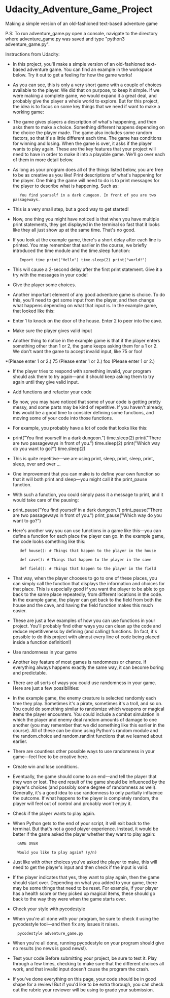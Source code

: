 # Udacity_Adventure_Game_Project
Making a simple version of an old-fashioned text-based adventure game

P.S: To run adventure_game.py open a console, navigate to the directory where adventure_game.py was saved and type "python3 adventure_game.py".


Instructions from Udacity:

* In this project, you'll make a simple version of an old-fashioned text-based adventure game. You can find an example in the workspace below. Try it out to get a feeling for how the game works!

* As you can see, this is only a very short game with a couple of choices available to the player. We did that on purpose, to keep it simple. If we were making a complete game, we would expand it a great deal, and probably give the player a whole world to explore. But for this project, the idea is to focus on some key things that we need if want to make a working game:

* The game gives players a description of what's happening, and then asks them to make a choice. Something different happens depending on the choice the player made. The game also includes some random factors, so that it's a little different each time. The game has conditions for winning and losing. When the game is over, it asks if the player wants to play again.
These are the key features that your project will need to have in order to make it into a playable game. We'll go over each of them in more detail below.

* As long as your program does all of the things listed below, you are free to be as creative as you like!  Print descriptions of what's happening for the player. One thing the game will need to do is to print messages for the player to describe what is happening. Such as:

         You find yourself in a dark dungeon. In front of you are two passageways.

* This is a very small step, but a good way to get started!

* Now, one thing you might have noticed is that when you have multiple print statements, they get displayed in the terminal so fast that it looks like they all just show up at the same time. That's no good.

* If you look at the example game, there's a short delay after each line is printed. You may remember that earlier in the course, we briefly introduced the time module and the time.sleep function:

         Import time print("Hello") time.sleep(2) print("world!")

* This will cause a 2-second delay after the first print statement. Give it a try with the messages in your code!

* Give the player some choices.

* Another important element of any good adventure game is choice. To do this, you'll need to get some input from the player, and then change what happens depending on what that input is. In the example game, that looked like this:

* Enter 1 to knock on the door of the house. Enter 2 to peer into the cave.

* Make sure the player gives valid input

* Another thing to notice in the example game is that if the player enters something other than 1 or 2, the game keeps asking them for a 1 or 2. We don't want the game to accept invalid input, like 75 or foo!

*(Please enter 1 or 2.) 75 (Please enter 1 or 2.) foo (Please enter 1 or 2.)

* If the player tries to respond with something invalid, your program should ask them to try again—and it should keep asking them to try again until they give valid input.

* Add functions and refactor your code

* By now, you may have noticed that some of your code is getting pretty messy, and some parts may be kind of repetitive. If you haven't already, this would be a good time to consider defining some functions, and moving some of your code into those functions.

* For example, you probably have a lot of code that looks like this:

* print("You find yourself in a dark dungeon.") time.sleep(2) print("There are two passageways in front of you.")     time.sleep(2) print("Which way do you want to go?") time.sleep(2)

* This is quite repetitive—we are using print, sleep, print, sleep, print, sleep, over and over ...

* One improvement that you can make is to define your own function so that it will both print and sleep—you might call it the print_pause function.

* With such a function, you could simply pass it a message to print, and it would take care of the pausing:

* print_pause("You find yourself in a dark dungeon.") print_pause("There are two passageways in front of you.") print_pause("Which way do you want to go?")

* Here's another way you can use functions in a game like this—you can define a function for each place the player can go. In the example game, the code looks something like this:

         def house(): # Things that happen to the player in the house

         def cave(): # Things that happen to the player in the cave

         def field(): # Things that happen to the player in the field

* That way, when the player chooses to go to one of these places, you can simply call the function that displays the information and choices for that place. This is especially good if you want the player to be able to go back to the same place repeatedly, from different locations in the code. In the example game, the player can get back to the field from both the house and the cave, and having the field function makes this much easier.

* These are just a few examples of how you can use functions in your project. You'll probably find other ways you can clean up the code and reduce repetitiveness by defining (and calling) functions. (In fact, it's possible to do this project with almost every line of code being placed inside a function definition!)

* Use randomness in your game

* Another key feature of most games is randomness or chance. If everything always happens exactly the same way, it can become boring and predictable.

* There are all sorts of ways you could use randomness in your game. Here are just a few possibilities:

* In the example game, the enemy creature is selected randomly each time they play. Sometimes it's a pirate, sometimes it's a troll, and so on. You could do something similar to randomize which weapons or magical items the player encounters. You could include a combat simulation in which the player and enemy deal random amounts of damage to one another (you may remember that we did something like this earlier in the course). All of these can be done using Python's random module and the random.choice and random.randint functions that we learned about earlier.

* There are countless other possible ways to use randomness in your game—feel free to be creative here.

* Create win and lose conditions.

* Eventually, the game should come to an end—and tell the player that they won or lost. The end result of the game should be influenced by the player's choices (and possibly some degree of randomness as well). Generally, it's a good idea to use randomness to only partially influence the outcome. If what happens to the player is completely random, the player will feel out of control and probably won't enjoy it.

* Check if the player wants to play again.

* When Python gets to the end of your script, it will exit back to the terminal. But that's not a good player experience. Instead, it would be better if the game asked the player whether they want to play again:

        GAME OVER

        Would you like to play again? (y/n)

* Just like with other choices you've asked the player to make, this will need to get the player's input and then check if the input is valid.

* If the player indicates that yes, they want to play again, then the game should start over. Depending on what you added to your game, there may be some things that need to be reset. For example, if your player has a health score or they picked up magical items, these should go back to the way they were when the game starts over.

* Check your style with pycodestyle

* When you're all done with your program, be sure to check it using the pycodestyle tool—and then fix any issues it raises.

        pycodestyle adventure_game.py

* When you're all done, running pycodestyle on your program should give no results (no news is good news!).

* Test your code Before submitting your project, be sure to test it. Play through a few times, checking to make sure that the different choices all work, and that invalid input doesn't cause the program the crash.

* If you've done everything on this page, your code should be in good shape for a review! But if you'd like to be extra thorough, you can check out the rubric your reviewer will be using to grade your submission.

